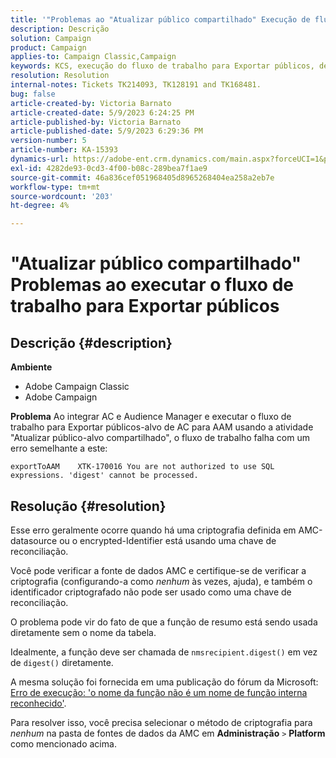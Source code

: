 ```yaml
---
title: '"Problemas ao "Atualizar público compartilhado" Execução de fluxo de trabalho para Exportar públicos"'
description: Descrição
solution: Campaign
product: Campaign
applies-to: Campaign Classic,Campaign
keywords: KCS, execução do fluxo de trabalho para Exportar públicos, de AC para AAM, atividade "atualizar público compartilhado", Adobe Campaign Classic, Adobe Campaign
resolution: Resolution
internal-notes: Tickets TK214093, TK128191 and TK168481.
bug: false
article-created-by: Victoria Barnato
article-created-date: 5/9/2023 6:24:25 PM
article-published-by: Victoria Barnato
article-published-date: 5/9/2023 6:29:36 PM
version-number: 5
article-number: KA-15393
dynamics-url: https://adobe-ent.crm.dynamics.com/main.aspx?forceUCI=1&pagetype=entityrecord&etn=knowledgearticle&id=9303dfb5-96ee-ed11-8849-6045bd006b25
exl-id: 4282de93-0cd3-4f00-b08c-289bea7f1ae9
source-git-commit: 46a836cef051968405d8965268404ea258a2eb7e
workflow-type: tm+mt
source-wordcount: '203'
ht-degree: 4%

---
```


# &quot;Atualizar público compartilhado&quot; Problemas ao executar o fluxo de trabalho para Exportar públicos

## Descrição {#description}


<b>Ambiente</b>

- Adobe Campaign Classic
- Adobe Campaign


<b>Problema</b>
Ao integrar AC e Audience Manager e executar o fluxo de trabalho para Exportar públicos-alvo de AC para AAM usando a atividade &quot;Atualizar público-alvo compartilhado&quot;, o fluxo de trabalho falha com um erro semelhante a este:


```
exportToAAM    XTK-170016 You are not authorized to use SQL expressions. 'digest' cannot be processed.
```



## Resolução {#resolution}


Esse erro geralmente ocorre quando há uma criptografia definida em AMC-datasource ou o encrypted-Identifier está usando uma chave de reconciliação.


Você pode verificar a fonte de dados AMC e certifique-se de verificar a criptografia (configurando-a como *nenhum* às vezes, ajuda), e também o identificador criptografado não pode ser usado como uma chave de reconciliação.


O problema pode vir do fato de que a função de resumo está sendo usada diretamente sem o nome da tabela.

Idealmente, a função deve ser chamada de `nmsrecipient.digest()` em vez de `digest()` diretamente.


A mesma solução foi fornecida em uma publicação do fórum da Microsoft: [Erro de execução: &#39;o nome da função não é um nome de função interna reconhecido&#39;](https://social.msdn.microsoft.com/Forums/sqlserver/en-US/66a6e3db-3ec6-4214-9d2f-a6a532a37db5/execution-error-the-function-name-is-not-a-recognized-builtin-function-name?forum=sqldatabaseengine).


Para resolver isso, você precisa selecionar o método de criptografia para *nenhum* na pasta de fontes de dados da AMC em <b>Administração</b> `>`  <b>Platform</b> como mencionado acima.
